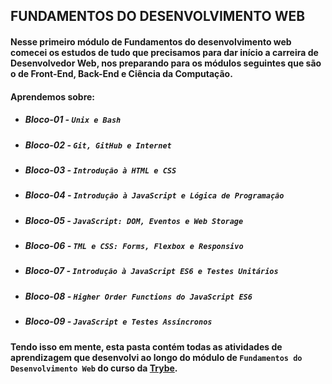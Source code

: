 ## FUNDAMENTOS DO DESENVOLVIMENTO WEB
#### Nesse primeiro módulo de Fundamentos do desenvolvimento web comecei os estudos de tudo que precisamos para dar início a carreira de Desenvolvedor Web, nos preparando para os módulos seguintes que são o de Front-End, Back-End e Ciência da Computação. 
#### Aprendemos sobre:
- ##### Bloco-01 - `Unix e Bash`
- ##### Bloco-02 - `Git, GitHub e Internet`
- ##### Bloco-03 - `Introdução à HTML e CSS`
- ##### Bloco-04 - `Introdução à JavaScript e Lógica de Programação`
- ##### Bloco-05 - `JavaScript: DOM, Eventos e Web Storage`
- ##### Bloco-06 - `TML e CSS: Forms, Flexbox e Responsivo`
- ##### Bloco-07 - `Introdução à JavaScript ES6 e Testes Unitários`
- ##### Bloco-08 - `Higher Order Functions do JavaScript ES6`
- ##### Bloco-09 - `JavaScript e Testes Assíncronos`

#### Tendo isso em mente, esta pasta contém todas as atividades de aprendizagem que desenvolvi ao longo do módulo de `Fundamentos do Desenvolvimento Web` do curso da [Trybe](https://www.betrybe.com/).
